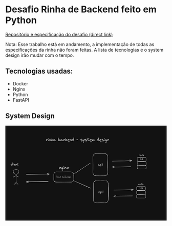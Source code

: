 # Desafio Rinha de Backend feito em Python

[Repositório e especificação do desafio (direct link)](https://github.com/zanfranceschi/rinha-de-backend-2024-q1)

Nota: Esse trabalho está em andamento, a implementação de todas as especificações da rinha não foram feitas.
A lista de tecnologias e o system design irão mudar com o tempo.

## Tecnologias usadas:

- Docker
- Nginx
- Python
- FastAPI

## System Design

![System Design](./doc/img/rinha_design.jpeg)